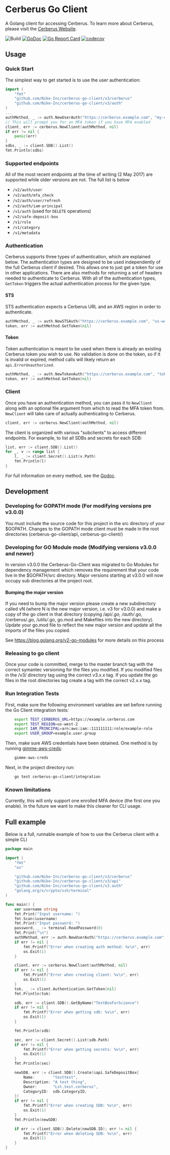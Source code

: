 # Cerberus Go Client
A Golang client for accessing Cerberus. To learn more about Cerberus, please visit
the [Cerberus Website](http://engineering.nike.com/cerberus/).

![Build](https://github.com/Nike-Inc/cerberus-go-client/workflows/Build/badge.svg?branch=master)
[![GoDoc](https://godoc.org/github.com/Nike-Inc/cerberus-go-client/cerberus?status.svg)](https://godoc.org/github.com/Nike-Inc/cerberus-go-client/cerberus)
[![Go Report Card](https://goreportcard.com/badge/github.com/Nike-Inc/cerberus-go-client)](https://goreportcard.com/report/github.com/Nike-Inc/cerberus-go-client)
[![codecov](https://codecov.io/gh/Nike-Inc/cerberus-go-client/branch/master/graph/badge.svg?token=i9o0gedFAJ)](https://codecov.io/gh/Nike-Inc/cerberus-go-client)
## Usage

### Quick Start
The simplest way to get started is to use the user authentication:
```go
import (
	"fmt"
	"github.com/Nike-Inc/cerberus-go-client/v3/cerberus"
	"github.com/Nike-Inc/cerberus-go-client/v3/auth"
)
...
authMethod, _ := auth.NewUserAuth("https://cerberus.example.com", "my-cerberus-user", "my-password")
// This will prompt you for an MFA token if you have MFA enabled
client, err := cerberus.NewClient(authMethod, nil)
if err != nil {
    panic(err)
}
sdbs, _ := client.SDB().List()
fmt.Println(sdbs)
```

### Supported endpoints
All of the most recent endpoints at the time of writing (2 May 2017) are supported while older
versions are not. The full list is below

- `/v2/auth/user`
- `/v2/auth/mfa_check`
- `/v2/auth/user/refresh`
- `/v2/auth/iam-principal`
- `/v1/auth` (used for `DELETE` operations)
- `/v2/safe-deposit-box`
- `/v1/role`
- `/v1/category`
- `/v1/metadata`

### Authentication
Cerberus supports three types of authentication, which are explained below. The authentication types
are designed to be used independently of the full Cerberus client if desired. This allows one
to just get a token for use in other applications. There are also methods for returning a
set of headers needed to authenticate to Cerberus. With all of the authentication types, `GetToken`
triggers the actual authentication process for the given type.

#### STS
STS authentication expects a Cerberus URL and an AWS region in order to authenticate.

```go
authMethod, _ := auth.NewSTSAuth("https://cerberus.example.com", "us-west-2")
token, err := authMethod.GetToken(nil)
```

#### Token
Token authentication is meant to be used when there is already an existing Cerberus token you
wish to use. No validation is done on the token, so if it is invalid or expired, method calls
will likely return an `api.ErrorUnauthorized`.

```go
authMethod, _ := auth.NewTokenAuth("https://cerberus.example.com", "token")
token, err := authMethod.GetToken(nil)
```

### Client
Once you have an authentication method, you can pass it to `NewClient` along with an optional file argument
from which to read the MFA token from. `NewClient` will take care of actually authenticating to Cerberus.

```go
client, err := cerberus.NewClient(authMethod, nil)
```

The client is organized with various "subclients" to access different endpoints. For example, to list all
SDBs and secrets for each SDB:

```go
list, err := client.SDB().List()
for _, v := range list {
    l, _ := client.Secret().List(v.Path)
    fmt.Println(l)
}
```

For full information on every method, see the [Godoc]().

## Development

### Developing for GOPATH mode (For modifying versions pre v3.0.0)
You must include the source code for this project in the src directory of your $GOPATH. Changes to the GOPATH mode client
must be made in the root directories (cerberus-go-client/api, cerberus-go-client/) 

### Developing for GO Module mode (Modifying versions v3.0.0 and newer)
In version v3.0.0 the Cerberus-Go-Client was migrated to Go Modules for dependency management which removes the requirement
that your code live in the $GOPATH/src directory. Major versions starting at v3.0.0 will now occupy sub directories at the 
project root. 

#### Bumping the major version
If you need to bump the major version please create a new subdirectory called vN (where N is the new major
version, i.e. v3 for v3.0.0) and make a copy of the go client in that directory (copying /api/*.go, /auth/*.go, 
/cerberus/*.go, /utils/*.go, go.mod and Makefiles into the new directory). Update your go.mod file to reflect the new 
major version and update all the imports of the files you copied. 

See https://blog.golang.org/v2-go-modules for more details on this process

### Releasing to go client
Once your code is committed, merge to the master branch tag with the correct symantec versioning for the files you modified. 
If you modified files in the /v3/ directory tag using the correct v3.x.x tag. If you update the go files in the root 
directories tag create a tag with the correct v2.x.x tag.  

### Run Integration Tests

First, make sure the following environment variables are set before running the Go Client integration tests:

``` bash
    export TEST_CERBERUS_URL=https://example.cerberus.com
    export TEST_REGION=us-west-2
    export IAM_PRINCIPAL=arn:aws:iam::111111111:role/example-role
    export USER_GROUP=example.user.group
```

Then, make sure AWS credentials have been obtained. One method is by running [gimme-aws-creds](https://github.com/Nike-Inc/gimme-aws-creds):

```bash
    gimme-aws-creds
```

Next, in the project directory run:
```bash
    go test cerberus-go-client/integration
```

### Known limitations
Currently, this will only support one enrolled MFA device (the first one you enable). In the
future we want to make this cleaner for CLI usage.

## Full example
Below is a full, runnable example of how to use the Cerberus client with a simple CLI

```go
package main

import (
	"fmt"
	"os"

	"github.com/Nike-Inc/cerberus-go-client/v3/cerberus"
	"github.com/Nike-Inc/cerberus-go-client/v3/api"
	"github.com/Nike-Inc/cerberus-go-client/v3.auth"
	"golang.org/x/crypto/ssh/terminal"
)

func main() {
	var username string
	fmt.Print("Input username: ")
	fmt.Scan(&username)
	fmt.Print("Input password: ")
	password, _ := terminal.ReadPassword(0)
	fmt.Print("\n")
	authMethod, err := auth.NewUserAuth("https://cerberus.example.com", username, string(password))
	if err != nil {
		fmt.Printf("Error when creating auth method: %v\n", err)
		os.Exit(1)
	}

	client, err := cerberus.NewClient(authMethod, nil)
	if err != nil {
		fmt.Printf("Error when creating client: %v\n", err)
		os.Exit(1)
	}
	tok, _ := client.Authentication.GetToken(nil)
	fmt.Println(tok)

	sdb, err := client.SDB().GetByName("TestBoxForScience")
	if err != nil {
		fmt.Printf("Error when getting sdb: %v\n", err)
		os.Exit(1)
	}

	fmt.Println(sdb)

	sec, err := client.Secret().List(sdb.Path)
	if err != nil {
		fmt.Printf("Error when getting secrets: %v\n", err)
		os.Exit(1)
	}
	fmt.Println(sec)

	newSDB, err := client.SDB().Create(&api.SafeDepositBox{
		Name:        "testtest",
		Description: "A test thing",
		Owner:       "Lst.test.cerberus",
		CategoryID:  sdb.CategoryID,
	})
	if err != nil {
		fmt.Printf("Error when creating SDB: %v\n", err)
		os.Exit(1)
	}
	fmt.Println(newSDB)

	if err := client.SDB().Delete(newSDB.ID); err != nil {
		fmt.Printf("Error when deleting SDB: %v\n", err)
		os.Exit(1)
	}
}
```

